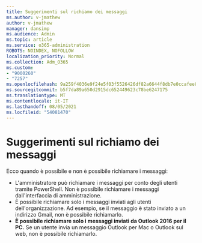 ```yaml
---
title: Suggerimenti sul richiamo dei messaggi
ms.author: v-jmathew
author: v-jmathew
manager: dansimp
ms.audience: Admin
ms.topic: article
ms.service: o365-administration
ROBOTS: NOINDEX, NOFOLLOW
localization_priority: Normal
ms.collection: Adm_O365
ms.custom:
- "9000260"
- "7257"
ms.openlocfilehash: 9a259f4036e9f24e5f03f5526426df82a6644f8db7e0ccafee8aaa37dcd0f552
ms.sourcegitcommit: b5f7da89a650d2915dc652449623c78be6247175
ms.translationtype: MT
ms.contentlocale: it-IT
ms.lasthandoff: 08/05/2021
ms.locfileid: "54081470"
---
```

# <a name="tips-about-recalling-messages"></a>Suggerimenti sul richiamo dei messaggi

Ecco quando è possibile e non è possibile richiamare i messaggi:

* L'amministratore può richiamare i messaggi per conto degli utenti tramite PowerShell. Non è possibile richiamare i messaggi dall'interfaccia di amministrazione.
* È possibile richiamare solo i messaggi inviati agli utenti dell'organizzazione. Ad esempio, se il messaggio è stato inviato a un indirizzo Gmail, non è possibile richiamarlo.
* **È possibile richiamare solo i messaggi inviati da Outlook 2016 per il PC.** Se un utente invia un messaggio Outlook per Mac o Outlook sul web, non è possibile richiamarlo.
